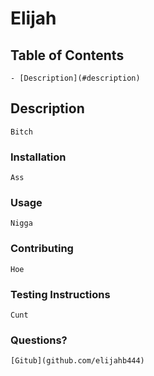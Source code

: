 # Elijah

## Table of Contents
    - [Description](#description)


## Description
    Bitch

### Installation
    Ass

### Usage
    Nigga

### Contributing
    Hoe

### Testing Instructions
    Cunt

### Questions?
    [Gitub](github.com/elijahb444)

